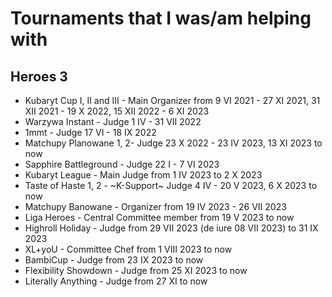 # Tournaments that I was/am helping with

## Heroes 3
- Kubaryt Cup I, II and III - Main Organizer from 9 VI 2021 - 27 XI 2021, 31 XII 2021 - 19 X 2022, 15 XII 2022 - 6 XI 2023
- Warzywa Instant - Judge 1 IV - 31 VII 2022
- 1mmt - Judge 17 VI - 18 IX 2022
- Matchupy Planowane 1, 2- Judge 23 X 2022 - 23 IV 2023, 13 XI 2023 to now
- Sapphire Battleground - Judge 22 I - 7 VI 2023
- Kubaryt League - Main Judge from 1 IV 2023 to 2 X 2023
- Taste of Haste 1, 2 - ~K-Support~ Judge 4 IV - 20 V 2023, 6 X 2023 to now
- Matchupy Banowane - Organizer from 19 IV 2023 - 26 VII 2023
- Liga Heroes - Central Committee member from 19 V 2023 to now
- Highroll Holiday - Judge from 29 VII 2023 (de iure 08 VII 2023) to 31 IX 2023
- XL+yoU - Committee Chef from 1 VIII 2023 to now
- BambiCup - Judge from 23 IX 2023 to now
- Flexibility Showdown - Judge from 25 XI 2023 to now
- Literally Anything - Judge from 27 XI to now
